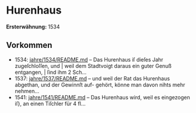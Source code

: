 # Hurenhaus

**Ersterwähnung:** 1534

## Vorkommen
- 1534: [jahre/1534/README.md](../jahre/1534/README.md) – Das Hurenhaus iſ dieſes Jahr zugeſchloſſen, und |
weil dem Stadtvoigt daraus ein guter Genuß entgangen, |
ſind ihm 2 Sch...
- 1537: [jahre/1537/README.md](../jahre/1537/README.md) – und weil der
Rat das Hurenhaus abgethan, und der Gewinnſt auf-
gehört, könne man davon nihts mehr nehmen...
- 1541: [jahre/1541/README.md](../jahre/1541/README.md) – Das Hurenhaus wird, weil es eingezogen iſ}, an
einen Tiſchler für 4 fl...
